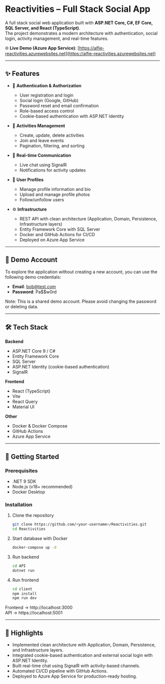 # Reactivities – Full Stack Social App

A full stack social web application built with **ASP.NET Core, C#, EF Core, SQL Server, and React (TypeScript)**.  
The project demonstrates a modern architecture with authentication, social login, activity management, and real-time features.

🌐 **Live Demo (Azure App Service)**: [https://alfie-reactivities.azurewebsites.net](https://alfie-reactivities.azurewebsites.net)

---

## ✨ Features

- 🔐 **Authentication & Authorization**

  - User registration and login
  - Social login (Google, GitHub)
  - Password reset and email confirmation
  - Role-based access control
  - Cookie-based authentication with ASP.NET Identity

- 📅 **Activities Management**

  - Create, update, delete activities
  - Join and leave events
  - Pagination, filtering, and sorting

- 💬 **Real-time Communication**

  - Live chat using SignalR
  - Notifications for activity updates

- 👤 **User Profiles**

  - Manage profile information and bio
  - Upload and manage profile photos
  - Follow/unfollow users

- ⚙️ **Infrastructure**
  - REST API with clean architecture (Application, Domain, Persistence, Infrastructure layers)
  - Entity Framework Core with SQL Server
  - Docker and GitHub Actions for CI/CD
  - Deployed on Azure App Service

---

## 👤 Demo Account

To explore the application without creating a new account, you can use the following demo credentials:

- **Email**: bob@test.com
- **Password**: Pa$$w0rd

Note: This is a shared demo account. Please avoid changing the password or deleting data.

---

## 🛠 Tech Stack

**Backend**

- ASP.NET Core 9 / C#
- Entity Framework Core
- SQL Server
- ASP.NET Identity (cookie-based authentication)
- SignalR

**Frontend**

- React (TypeScript)
- Vite
- React Query
- Material UI

**Other**

- Docker & Docker Compose
- GitHub Actions
- Azure App Service

---

## 🚀 Getting Started

### Prerequisites

- .NET 9 SDK
- Node.js (v18+ recommended)
- Docker Desktop

### Installation

1. Clone the repository

   ```bash
   git clone https://github.com/<your-username>/Reactivities.git
   cd Reactivities
   ```

2. Start database with Docker

   ```bash
   docker-compose up -d
   ```

3. Run backend

   ```bash
   cd API
   dotnet run
   ```

4. Run frontend
   ```bash
   cd client
   npm install
   npm run dev
   ```

Frontend → http://localhost:3000  
API → https://localhost:5001

---

## 🔑 Highlights

- Implemented clean architecture with Application, Domain, Persistence, and Infrastructure layers.
- Integrated cookie-based authentication and external social login with ASP.NET Identity.
- Built real-time chat using SignalR with activity-based channels.
- Automated CI/CD pipeline with GitHub Actions.
- Deployed to Azure App Service for production-ready hosting.
